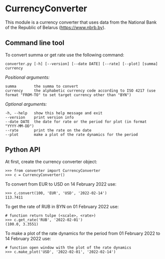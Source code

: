 # CurrencyConverter

This module is a currency converter that uses data from the National Bank of the Republic of Belarus (https://www.nbrb.by).

## Command line tool

To convert summa or get rate use the following command:

    converter.py [-h] [--version] [--date DATE] [--rate] [--plot] [summa] currency

_Positional arguments:_

    summa        the summa to convert
    currency     the alphabetic currency code according to ISO 4217 (use format "FROM-TO" to set target currency other than "BYN")

_Optional arguments:_

    -h, --help   show this help message and exit
    --version    print version info
    --date DATE  the date for rate or the period for plot (in format "YYYY-MM-DD")
    --rate       print the rate on the date
    --plot       make a plot of the rate dynamics for the period

## Python API

At first, create the currency converter object:

    >>> from converter import CurrencyConverter
    >>> c = CurrencyConverter()

To convert from EUR to USD on 14 February 2022 use:

    >>> c.convert(100, 'EUR', 'USD', '2022-02-14')
    113.7411

To get the rate of RUB in BYN on 01 February 2022 use:

    # function return tulpe (<scale>, <rate>)
    >>> c.get_rate('RUB', '2022-02-01')
    (100.0, 3.3551) 

To make a plot of the rate dynamics for the period from 01 February 2022 to 14 February 2022 use:

    # function open window with the plot of the rate dynamics
    >>> c.make_plot('USD', '2022-02-01', '2022-02-14')